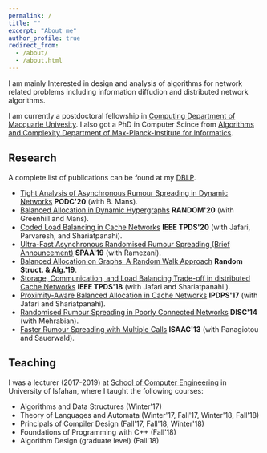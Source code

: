 ```yaml
---
permalink: /
title: ""
excerpt: "About me"
author_profile: true
redirect_from: 
  - /about/
  - /about.html
---
```

I am mainly Interested in design and analysis of algorithms for network related problems including information diffudion and distributed network algorithms.

I am currently a postdoctoral fellowship in [Computing Department of Macquarie Univesity](https://www.mq.edu.au/faculty-of-science-and-engineering/departments-and-schools/department-of-computing). I also got a PhD in Computer Scince from [Algorithms and Complexity Department of Max-Planck-Institute for Informatics](https://www.mpi-inf.mpg.de/departments/algorithms-complexity).


Research
--------

A complete list of publications can be found at my [DBLP](https://dblp.uni-trier.de/pers/p/Pourmiri:Ali.html). 


- [Tight Analysis of Asynchronous Rumour Spreading in Dynamic Networks](http://alipourmiri.github.io/files/PODC20.pdf) **PODC'20** (with B. Mans).
- [Balanced Allocation in Dynamic Hypergraphs](http://alipourmiri.github.io/files/RANDOM20.pdf) **RANDOM'20** (with Greenhill and Mans). 
- [Coded Load Balancing in Cache Networks](http://alipourmiri.github.io/files/IEEE20.pdf) **IEEE TPDS'20** (with Jafari, Parvaresh, and Shariatpanahi).
- [Ultra-Fast Asynchronous Randomised Rumour Spreading (Brief Announcement)](http://alipourmiri.github.io/files/SPAA19.pdf) **SPAA'19** (with Ramezani).
- [Balanced Allocation on Graphs: A Random Walk Approach](http://alipourmiri.github.io/files/RSA19.pdf) **Random Struct. & Alg.'19**.
- [Storage, Communication, and Load Balancing Trade-off in distributed Cache Networks](http://alipourmiri.github.io/files/IEEE18.pdf) **IEEE TPDS'18** (with Jafari and Shariatpanahi ).
- [Proximity-Aware Balanced Allocation in Cache Networks](http://alipourmiri.github.io/files/IPDPS17.pdf) **IPDPS'17** (with Jafari and Shariatpanahi).
- [Randomised Rumour Spreading in Poorly Connected Networks](http://alipourmiri.github.io/files/DISC14.pdf) **DISC'14** (with Mehrabian).    
- [Faster Rumour Spreading with Multiple Calls](http://alipourmiri.github.io/files/ISAAC13.pdf) **ISAAC'13** (with Panagiotou and Sauerwald).

Teaching
--------
I was a lecturer (2017-2019) at [School of Computer Engineering](https://comp.ui.ac.ir/en) in University of Isfahan, where I taught the following courses:

- Algorithms and Data Structures (Winter'17)
- Theory of Languages and Automata (Winter'17, Fall'17, Winter'18, Fall'18)
- Principals of Compiler Design (Fall'17, Fall'18, Winter'18)
- Foundations of Programming with C++ (Fall'18)
- Algorithm Design (graduate level) (Fall'18)



